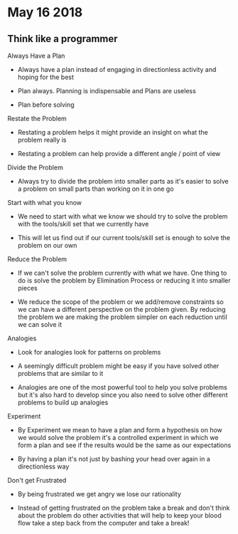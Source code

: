 # May 16 2018

## Think like a programmer

Always Have a Plan

* Always have a plan instead of engaging in directionless activity and hoping for the best

* Plan always. Planning is indispensable and Plans are useless

* Plan before solving

Restate the Problem

* Restating a problem helps it might provide an insight on what the problem really is

* Restating a problem can help provide a different angle / point of view

Divide the Problem

* Always try to divide the problem into smaller parts as it's easier to solve a problem on small parts than working on it in one go

Start with what you know

* We need to start with what we know we should try to solve the problem with the tools/skill set that we currently have

* This will let us find out if our current tools/skill set is enough to solve the problem on our own

Reduce the Problem

* If we can't solve the problem currently with what we have. One thing to do is solve the problem by Elimination Process or reducing it into smaller pieces 

* We reduce the scope of the problem or we add/remove constraints so we can have a different perspective on the problem given. By reducing the problem we are making the problem simpler on each reduction until we can solve it

Analogies

* Look for analogies look for patterns on problems

* A seemingly difficult problem might be easy if you have solved other problems that are similar to it

* Analogies are one of the most powerful tool to help you solve problems but it's also hard to develop since you also need to solve other different problems to build up analogies

Experiment

* By Experiment we mean to have a plan and form a hypothesis on how we would solve the problem it's a controlled experiment in which we form a plan and see if the results would be the same as our expectations 

* By having a plan it's not just by bashing your head over again in a directionless way

Don't get Frustrated

* By being frustrated we get angry we lose our rationality

* Instead of getting frustrated on the problem take a break and don't think about the problem do other activities that will help to keep your blood flow take a step back from the computer and take a break!